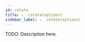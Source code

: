 ```yaml
---
id: rotate
title: ⚠️ .rotate(options)
sidebar_label: ⚠️ .rotate(options) 
---
```


TODO: Description here.